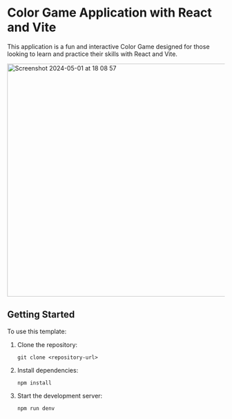 # Color Game Application with React and Vite

This application is a fun and interactive Color Game designed for those looking to learn and practice their skills with React and Vite. 

<img width="539" alt="Screenshot 2024-05-01 at 18 08 57" src="https://github.com/RalitsaTerzieva/color-game/assets/62655641/0bcc588f-9cce-44d5-8a3a-ff0dd88ca646">

## Getting Started

To use this template:

1. Clone the repository:
   ```
   git clone <repository-url>
   ```
   
2. Install dependencies:
    ```
    npm install
    ```
3. Start the development server:

   ```
   npm run denv
   ```
